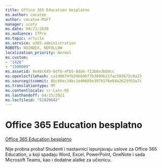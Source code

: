 ```yaml
---
title: Office 365 Education besplatno
ms.author: cmcatee
author: cmcatee-MSFT
manager: scotv
ms.date: 04/21/2020
ms.audience: ITPro
ms.topic: article
ms.service: o365-administration
ROBOTS: NOINDEX, NOFOLLOW
localization_priority: Normal
ms.custom:
- "1426"
- "1500009"
ms.assetid: 8e48c645-8df6-4fb5-8da6-f13b0a3bb0cc
ms.openlocfilehash: ca1d0674fb246b0bf7b3899b21fac503675c0a23
ms.sourcegitcommit: 8bc60ec34bc1e40685e3976576e04a2623f63a7c
ms.translationtype: MT
ms.contentlocale: sr-Latn-RS
ms.lasthandoff: 04/15/2021
ms.locfileid: "51829642"
---
```

# <a name="office-365-education-for-free"></a>Office 365 Education besplatno

[Office 365 Education besplatno](https://products.office.com/student/office-in-education?ms.officeurl=students)
  
Nije probna proba! Studenti i nastavnici ispunjavaju uslove za Office 365 Education, u koji spadaju Word, Excel, PowerPoint, OneNote i sada Microsoft Teams, kao i dodatne alatke za učionicu.